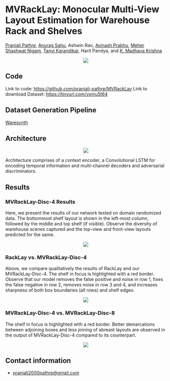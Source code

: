 # MVRackLay: Monocular Multi-View Layout Estimation for Warehouse Rack and Shelves

[Pranjali Pathre](https://github.com/pranjali-pathre/), [Anurag Sahu](https://anuragsahu.github.io/), Ashwin Rao, [Avinash Prabhu](https://avinash2468.github.io/), [Meher Shashwat Nigam](https://github.com/ShashwatNigam99), [Tanvi Karandikar](https://tanvi141.github.io/), Harit Pandya, and [K. Madhava Krishna](http://robotics.iiit.ac.in)

<p align="center">
    <img src="assets/Teaser.png" />
</p>

## Code
Link to code: https://github.com/pranjali-pathre/MVRackLay 
Link to download Dataset: https://tinyurl.com/yxmu5t64

## Dataset Generation Pipeline
[Waresynth](https://github.com/Tanvi141/WareSynthUnity)

## Architecture
<p align="center">
    <img src="assets/convLstm.png" />
</p>

Architecture comprises of a context encoder, a Convolutional LSTM for encoding temporal information and multi-channel decoders and adversarial discriminators.

## Results
### MVRackLay-Disc-4 Results
Here, we present the results of our network tested on domain randomized data. The bottommost shelf layout is shown in the left-most column, followed by the middle and top shelf (if visible). Observe the diversity of warehouse scenes captured and the top-view and front-view layouts predicted for the same.
<p align="center">
    <img src="assets/mvracklay_results_uncropped.png" />
</p>

### RackLay vs. MVRackLay-Disc-4
Above, we compare qualitatively the results of RackLay and our MVRackLay-Disc-4. The shelf in focus is highlighted with a red border. Observe that our model removes the false positive and noise in row 1, fixes the false negative in row 2, removes noise in row 3 and 4, and increases sharpness of both box boundaries (all rows) and shelf edges.
<p align="center">
    <img src="assets/mvracklay_vs_racklay_new.png" />
</p>

### MVRackLay-Disc-4 vs. MVRackLay-Disc-8 
The shelf in focus is highlighted with a red border. Better demarcations between adjoining boxes and less joining of abreast layouts are observed in the output of MVRackLay-Disc-4 compared to its counterpart.
<p align="center">
    <img src="assets/mvracklay_4vs8_new.png" />
</p>

## Contact information
- pranjali2000pathre@gmail.com
